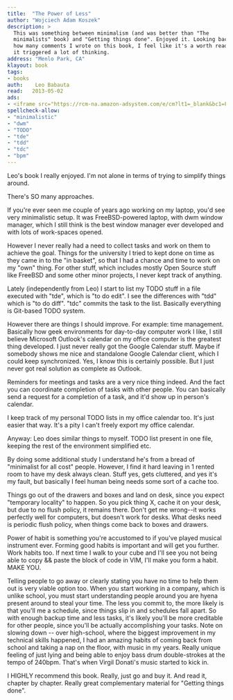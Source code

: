 ```yaml
---
title:	"The Power of Less"
author: "Wojciech Adam Koszek"
description: >
  This was something between minimalism (and was better than "The
  minimalists" book) and "Getting things done". Enjoyed it. Looking back on
  how many comments I wrote on this book, I feel like it's a worth read, as
  it triggered a lot of thinking.
address: "Menlo Park, CA"
klayout: book
tags:
- books
auth:	 Leo Babauta
read:	2013-05-02
ads:
- <iframe src="https://rcm-na.amazon-adsystem.com/e/cm?lt1=_blank&bc1=FFFFFF&IS2=1&npa=1&bg1=FFFFFF&fc1=000000&lc1=FF0000&t=wkoszek08-20&o=1&p=8&l=as4&m=amazon&f=ifr&ref=ss_til&asins=1401309704" style="width:120px;height:240px;" scrolling="no" marginwidth="0" marginheight="0" frameborder="0"></iframe>
spellcheck-allow:
- "minimalistic"
- "dwm"
- "TODO"
- "tde"
- "tdd"
- "tdc"
- "bpm"
---
```

Leo's book I really enjoyed. I'm not alone in terms of trying to simplify
things around.

There's SO many approaches.

If you're ever seen me couple of years ago working on my laptop, you'd see
very minimalistic setup. It was FreeBSD-powered laptop, with dwm window
manager, which I still think is the best window manager ever developed and
with lots of work-spaces opened.

However I never really had a need to collect tasks and work on them to
achieve the goal. Things for the university I tried to kept done on time as
they came in to the "in basket", so that I had a chance and time to work on
my "own" thing. For other stuff, which includes mostly Open Source stuff
like FreeBSD and some other minor projects, I never kept track of anything.

Lately (independently from Leo) I start to list my TODO stuff in a file
executed with "tde", which is "to do edit". I see the differences with "tdd"
which is "to do diff". "tdc" commits the task to the list. Basically
everything is Git-based TODO system.

However there are things I should improve. For example: time management.
Basically how geek environments for day-to-day computer work I like, I still
believe Microsoft Outlook's calendar on my office computer is the greatest
thing developed. I just never really got the Google Calendar stuff. Maybe if
somebody shows me nice and standalone Google Calendar client, which I could
keep synchronized. Yes, I know this is certainly possible. But I just never
got real solution as complete as Outlook.

Reminders for meetings and tasks are a very nice thing indeed. And the fact
you can coordinate completion of tasks with other people. You can basically
send a request for a completion of a task, and it'd show up in person's
calendar.

I keep track of my personal TODO lists in my office calendar too. It's just
easier that way. It's a pity I can't freely export my office calendar.

Anyway: Leo does similar things to myself. TODO list present in one file,
keeping the rest of the environment simplified etc.

By doing some additional study I understand he's from a bread of "minimalist
for all cost" people. However, I find it hard leaving in 1 rented room to
have my desk always clean. Stuff yes, gets cluttered, and yes it's my fault,
but basically I feel human being needs some sort of a cache too.

Things go out of the drawers and boxes and land on desk, since you expect
"temporary locality" to happen. So you pick thing X, cache it on your desk,
but due to no flush policy, it remains there. Don't get me wrong--it works
perfectly well for computers, but doesn't work for desks. What desks need is
periodic flush policy, when things come back to boxes and drawers.

Power of habit is something you're accustomed to if you've played musical
instrument ever. Forming good habits is important and will get you further.
Work habits too. If next time I walk to your cube and I'll see you not being
able to copy && paste the block of code in VIM, I'll make you form a habit.
MAKE YOU.

Telling people to go away or clearly stating you have no time to help them
out is very viable option too. When you start working in a company, which
is unlike school, you must start understanding people around you are hyena
present around to steal your time. The less you commit to, the more likely
is that you'll me a schedule, since things slip in and schedules fall apart.
So with enough backup time and less tasks, it's likely you'll be more
creditable for other people, since you'll be actually accomplishing your
tasks.
Note on slowing down -- over high-school, where the biggest improvement in
my technical skills happened, I had an amazing habits of coming back from
school and taking a nap on the floor, with music in my years. Really unique
feeling of just lying and being able to enjoy bass drum double-strokes at
the tempo of 240bpm. That's when Virgil Donati's music started to kick in.

I HIGHLY recommend this book. Really, just go and buy it. And read it,
chapter by chapter. Really great complementary material for "Getting things
done".
